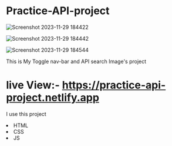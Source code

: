 # Practice-API-project
![Screenshot 2023-11-29 184422](https://github.com/mahmudul7608/Practice-API-project/assets/146390183/71750381-9b46-41b1-9006-c048aba06ed2)


![Screenshot 2023-11-29 184442](https://github.com/mahmudul7608/Practice-API-project/assets/146390183/9e5db6de-7bd6-4fd0-bd52-cd38cef2728e)

![Screenshot 2023-11-29 184544](https://github.com/mahmudul7608/Practice-API-project/assets/146390183/99bf6a5f-426f-4763-873b-370ce2738af6)

This is My Toggle nav-bar and API search Image's project

# live View:- https://practice-api-project.netlify.app

I use this project
<li>HTML</li>
<li>CSS</li>
<li>JS</li>

